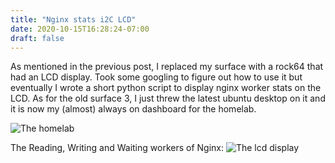 ```yaml
---
title: "Nginx stats i2C LCD"
date: 2020-10-15T16:28:24-07:00
draft: false
---
```


As mentioned in the previous post, I replaced my surface with a rock64 that had an LCD display.
Took some googling to figure out how to use it but eventually I wrote a short python script to display nginx worker stats on the LCD. As for the old surface 3, I just threw the latest ubuntu desktop on it and it is now my (almost) always on dashboard for the homelab.

![The homelab](dashboard.jpg)

The Reading, Writing and Waiting workers of Nginx:
![The lcd display](lcd.jpg)
